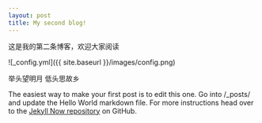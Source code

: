 ```yaml
---
layout: post
title: My second blog!
---
```


这是我的第二条博客，欢迎大家阅读

![_config.yml]({{ site.baseurl }}/images/config.png)

举头望明月
低头思故乡

The easiest way to make your first post is to edit this one. Go into /_posts/ and update the Hello World markdown file. For more instructions head over to the [Jekyll Now repository](https://github.com/barryclark/jekyll-now) on GitHub.
